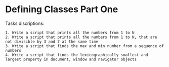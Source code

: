 Defining Classes Part One
===============================

Tasks discriptions:

    1. Write a script that prints all the numbers from 1 to N
    2. Write a script that prints all the numbers from 1 to N, that are not divisible by 3 and 7 at the same time
    3. Write a script that finds the max and min number from a sequence of numbers
    4. Write a script that finds the lexicographically smallest and largest property in document, window and navigator objects


